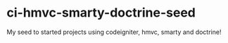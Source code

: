 # ci-hmvc-smarty-doctrine-seed
My seed to started projects using codeigniter, hmvc, smarty and doctrine!
